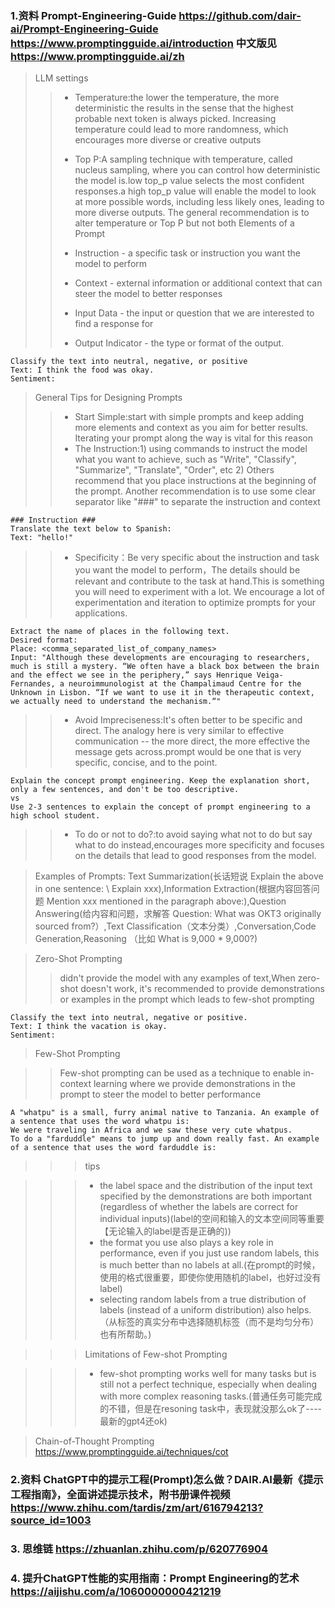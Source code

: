 ### 1.资料 Prompt-Engineering-Guide https://github.com/dair-ai/Prompt-Engineering-Guide    https://www.promptingguide.ai/introduction  中文版见 https://www.promptingguide.ai/zh
> LLM settings
>> * Temperature:the lower the temperature, the more deterministic the results in the sense that the highest probable next token is always picked. Increasing temperature could lead to more randomness, which encourages more diverse or creative outputs
>>
>> * Top P:A sampling technique with temperature, called nucleus sampling, where you can control how deterministic the model is.low top_p value selects the most confident responses.a high top_p value will enable the model to look at more possible words, including less likely ones, leading to more diverse outputs. The general recommendation is to alter temperature or Top P but not both
> Elements of a Prompt
>> * Instruction - a specific task or instruction you want the model to perform
>> * Context - external information or additional context that can steer the model to better responses
>> * Input Data - the input or question that we are interested to find a response for
>> * Output Indicator - the type or format of the output.
```
Classify the text into neutral, negative, or positive
Text: I think the food was okay.
Sentiment:
```
> General Tips for Designing Prompts
>> * Start Simple:start with simple prompts and keep adding more elements and context as you aim for better results. Iterating your prompt along the way is vital for this reason
>> * The Instruction:1) using commands to instruct the model what you want to achieve, such as "Write", "Classify", "Summarize", "Translate", "Order", etc  2) Others recommend that you place instructions at the beginning of the prompt. Another recommendation is to use some clear separator like "###" to separate the instruction and context
```
### Instruction ###
Translate the text below to Spanish:
Text: "hello!"
```
>> * Specificity：Be very specific about the instruction and task you want the model to perform，The details should be relevant and contribute to the task at hand.This is something you will need to experiment with a lot. We encourage a lot of experimentation and iteration to optimize prompts for your applications.
```
Extract the name of places in the following text. 
Desired format:
Place: <comma_separated_list_of_company_names>
Input: "Although these developments are encouraging to researchers, much is still a mystery. “We often have a black box between the brain and the effect we see in the periphery,” says Henrique Veiga-Fernandes, a neuroimmunologist at the Champalimaud Centre for the Unknown in Lisbon. “If we want to use it in the therapeutic context, we actually need to understand the mechanism.“"
```
>> * Avoid Impreciseness:It's often better to be specific and direct. The analogy here is very similar to effective communication -- the more direct, the more effective the message gets across.prompt would be one that is very specific, concise, and to the point.
```
Explain the concept prompt engineering. Keep the explanation short, only a few sentences, and don't be too descriptive.
vs  
Use 2-3 sentences to explain the concept of prompt engineering to a high school student.
```
>> * To do or not to do?:to avoid saying what not to do but say what to do instead,encourages more specificity and focuses on the details that lead to good responses from the model.

> Examples of Prompts: Text Summarization(长话短说  Explain the above in one sentence: \  Explain xxx),Information Extraction(根据内容回答问题 Mention xxx mentioned in the paragraph above:),Question Answering(给内容和问题，求解答 Question: What was OKT3 originally sourced from?）,Text Classification（文本分类）,Conversation,Code Generation,Reasoning （比如 What is 9,000 * 9,000?)

> Zero-Shot Prompting
>> didn't provide the model with any examples of text,When zero-shot doesn't work, it's recommended to provide demonstrations or examples in the prompt which leads to few-shot prompting
```
Classify the text into neutral, negative or positive. 
Text: I think the vacation is okay.
Sentiment:
```
> Few-Shot Prompting

>> Few-shot prompting can be used as a technique to enable in-context learning where we provide demonstrations in the prompt to steer the model to better performance
```
A "whatpu" is a small, furry animal native to Tanzania. An example of a sentence that uses the word whatpu is:
We were traveling in Africa and we saw these very cute whatpus.
To do a "farduddle" means to jump up and down really fast. An example of a sentence that uses the word farduddle is:
```

>>> tips

>>> * the label space and the distribution of the input text specified by the demonstrations are both important (regardless of whether the labels are correct for individual inputs)(label的空间和输入的文本空间同等重要【无论输入的label是否是正确的))
>>> * the format you use also plays a key role in performance, even if you just use random labels, this is much better than no labels at all.(在prompt的时候，使用的格式很重要，即使你使用随机的label，也好过没有label)
>>> * selecting random labels from a true distribution of labels (instead of a uniform distribution) also helps.（从标签的真实分布中选择随机标签（而不是均匀分布）也有所帮助。)

>>> Limitations of Few-shot Prompting

>>> * few-shot prompting works well for many tasks but is still not a perfect technique, especially when dealing with more complex reasoning tasks.(普通任务可能完成的不错，但是在resoning task中，表现就没那么ok了----最新的gpt4还ok)

> Chain-of-Thought Prompting https://www.promptingguide.ai/techniques/cot






### 2.资料 ChatGPT中的提示工程(Prompt)怎么做？DAIR.AI最新《提示工程指南》，全面讲述提示技术，附书册课件视频 https://www.zhihu.com/tardis/zm/art/616794213?source_id=1003
### 3. 思维链  https://zhuanlan.zhihu.com/p/620776904
### 4. 提升ChatGPT性能的实用指南：Prompt Engineering的艺术 https://aijishu.com/a/1060000000421219
